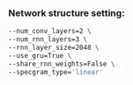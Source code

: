 ### Network structure setting:

```Bash
--num_conv_layers=2 \
--num_rnn_layers=3 \
--rnn_layer_size=2048 \
--use_gru=True \
--share_rnn_weights=False \
--specgram_type='linear'
```
